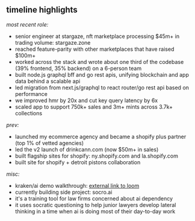 ## **timeline highlights**

*most recent role:*
* senior engineer at stargaze, nft marketplace processing $45m+ in trading volume: stargaze.zone
* reached feature-parity with other marketplaces that have raised $100m+
* worked across the stack and wrote about one third of the codebase (39% frontend, 35% backend) on a 6-person team
* built node.js graphql bff and go rest apis, unifying blockchain and app data behind a scalable api
* led migration from next.js/graphql to react router/go rest api based on performance
* we improved hmr by 20x and cut key query latency by 6x
* scaled app to support 750k+ sales and 3m+ mints across 3.7k+ collections

*prev:*
* launched my ecommerce agency and became a shopify plus partner (top 1% of vetted agencies)
* led the v2 launch of drinkcann.com (now $50m+ in sales)
* built flagship sites for shopify: ny.shopify.com and la.shopify.com
* built site for shopify + detroit pistons collaboration

*misc:*
* kraken/ai demo walkthrough: [external link to loom](https://www.loom.com/share/3fd7f1d3275a41f8997c9d077c4b827f)
* currently building side project: socro.ai
* it's a training tool for law firms concerned about ai dependency
* it uses socratic questioning to help junior lawyers develop lateral thinking in a time when ai is doing most of their day-to-day work
